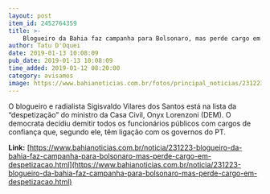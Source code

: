 ```yaml
---
layout: post
item_id: 2452764359
title: >-
    Blogueiro da Bahia faz campanha para Bolsonaro, mas perde cargo em ‘despetização’
author: Tatu D'Oquei
date: 2019-01-13 10:08:09
pub_date: 2019-01-13 10:08:09
time_added: 2019-01-12 08:20:00
category: avisamos
image: https://www.bahianoticias.com.br/fotos/principal_noticias/231223/IMAGEM_NOTICIA_9.jpg
---
```


O blogueiro e radialista Sigisvaldo Vilares dos Santos está na lista da “despetização” do ministro da Casa Civil, Onyx Lorenzoni (DEM). O democrata decidiu demitir todos os funcionários públicos com cargos de confiança que, segundo ele, têm ligação com os governos do PT.

**Link:** [https://www.bahianoticias.com.br/noticia/231223-blogueiro-da-bahia-faz-campanha-para-bolsonaro-mas-perde-cargo-em-despetizacao.html](https://www.bahianoticias.com.br/noticia/231223-blogueiro-da-bahia-faz-campanha-para-bolsonaro-mas-perde-cargo-em-despetizacao.html)

